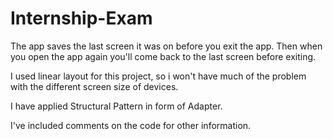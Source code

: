# Internship-Exam

The app saves the last screen it was on before you exit the app. Then when you open the app again you'll come back to 
the last screen before exiting.

I used linear layout for this project, so i won't have much of the problem with the different screen size of devices.

I have applied Structural Pattern in form of Adapter.

I've included comments on the code for other information.
